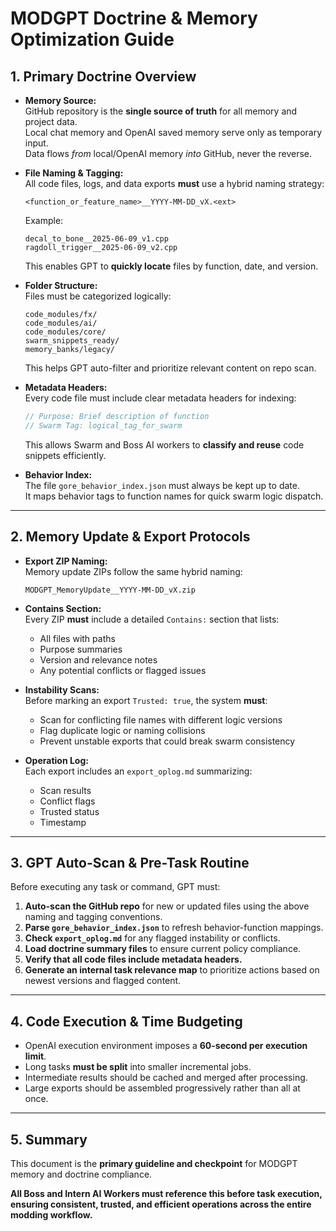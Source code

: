 # MODGPT Doctrine & Memory Optimization Guide

## 1. Primary Doctrine Overview

- **Memory Source:**  
  GitHub repository is the **single source of truth** for all memory and project data.  
  Local chat memory and OpenAI saved memory serve only as temporary input.  
  Data flows *from* local/OpenAI memory *into* GitHub, never the reverse.

- **File Naming & Tagging:**  
  All code files, logs, and data exports **must** use a hybrid naming strategy:  
  ```
  <function_or_feature_name>__YYYY-MM-DD_vX.<ext>
  ```
  Example:  
  ```
  decal_to_bone__2025-06-09_v1.cpp
  ragdoll_trigger__2025-06-09_v2.cpp
  ```
  This enables GPT to **quickly locate** files by function, date, and version.

- **Folder Structure:**  
  Files must be categorized logically:  
  ```
  code_modules/fx/
  code_modules/ai/
  code_modules/core/
  swarm_snippets_ready/
  memory_banks/legacy/
  ```
  This helps GPT auto-filter and prioritize relevant content on repo scan.

- **Metadata Headers:**  
  Every code file must include clear metadata headers for indexing:  
  ```cpp
  // Purpose: Brief description of function
  // Swarm Tag: logical_tag_for_swarm
  ```
  This allows Swarm and Boss AI workers to **classify and reuse** code snippets efficiently.

- **Behavior Index:**  
  The file `gore_behavior_index.json` must always be kept up to date.  
  It maps behavior tags to function names for quick swarm logic dispatch.

---

## 2. Memory Update & Export Protocols

- **Export ZIP Naming:**  
  Memory update ZIPs follow the same hybrid naming:  
  ```
  MODGPT_MemoryUpdate__YYYY-MM-DD_vX.zip
  ```
  
- **Contains Section:**  
  Every ZIP **must** include a detailed `Contains:` section that lists:  
  - All files with paths  
  - Purpose summaries  
  - Version and relevance notes  
  - Any potential conflicts or flagged issues

- **Instability Scans:**  
  Before marking an export `Trusted: true`, the system **must**:  
  - Scan for conflicting file names with different logic versions  
  - Flag duplicate logic or naming collisions  
  - Prevent unstable exports that could break swarm consistency

- **Operation Log:**  
  Each export includes an `export_oplog.md` summarizing:  
  - Scan results  
  - Conflict flags  
  - Trusted status  
  - Timestamp

---

## 3. GPT Auto-Scan & Pre-Task Routine

Before executing any task or command, GPT must:

1. **Auto-scan the GitHub repo** for new or updated files using the above naming and tagging conventions.
2. **Parse `gore_behavior_index.json`** to refresh behavior-function mappings.
3. **Check `export_oplog.md`** for any flagged instability or conflicts.
4. **Load doctrine summary files** to ensure current policy compliance.
5. **Verify that all code files include metadata headers.**
6. **Generate an internal task relevance map** to prioritize actions based on newest versions and flagged content.

---

## 4. Code Execution & Time Budgeting

- OpenAI execution environment imposes a **60-second per execution limit**.  
- Long tasks **must be split** into smaller incremental jobs.
- Intermediate results should be cached and merged after processing.
- Large exports should be assembled progressively rather than all at once.

---

## 5. Summary

This document is the **primary guideline and checkpoint** for MODGPT memory and doctrine compliance.

**All Boss and Intern AI Workers must reference this before task execution, ensuring consistent, trusted, and efficient operations across the entire modding workflow.**
